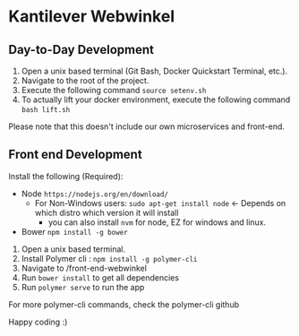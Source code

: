# Kantilever Webwinkel

## Day-to-Day Development
1. Open a unix based terminal (Git Bash, Docker Quickstart Terminal, etc.).
2. Navigate to the root of the project.
3. Execute the following command `source setenv.sh`
4. To actually lift your docker environment, execute the following command `bash lift.sh`

Please note that this doesn't include our own microservices and front-end.

## Front end Development
Install the following (Required):
- Node ``https://nodejs.org/en/download/``
  - For Non-Windows users: ```sudo apt-get install node``` <- Depends on which distro which version it will install
     - you can also install ``nvm`` for node, EZ for windows and linux.
- Bower ``npm install -g bower``

1. Open a unix based terminal.
2. Install Polymer cli : ```npm install -g polymer-cli```
3. Navigate to /front-end-webwinkel
4. Run ```bower install``` to get all dependencies
5. Run ```polymer serve``` to run the app

For more polymer-cli commands, check the polymer-cli github

Happy coding :)
